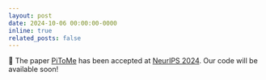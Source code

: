 ```yaml
---
layout: post
date: 2024-10-06 00:00:00-0000
inline: true
related_posts: false
---
```


:rocket: The paper [PiToMe](https://arxiv.org/abs/2405.16148) has been accepted at [NeurIPS 2024](https://neurips.cc/). Our code will be available soon!
